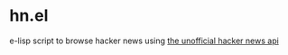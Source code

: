 # hn.el

e-lisp script to browse hacker news using [the unofficial hacker news api][1]

[1]: http://node-hnapi.herokuapp.com/
